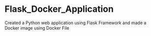 # Flask_Docker_Application
Created a Python web application using Flask Framework and made a Docker image using Docker File
